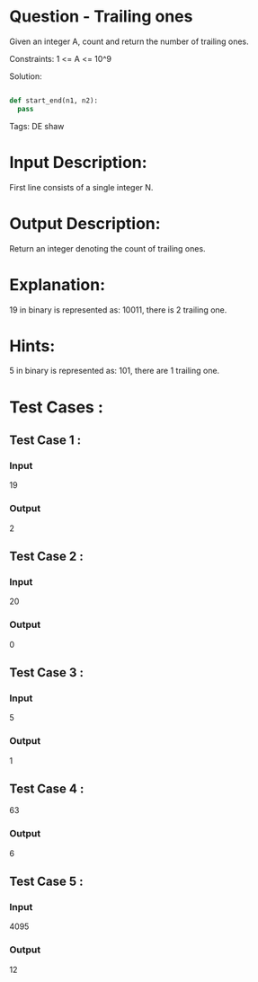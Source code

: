 # Question - Trailing ones
Given an integer A, count and return the number of trailing ones.

Constraints:
1 <= A <= 10^9

Solution:

```python

def start_end(n1, n2):
  pass

```

Tags:
DE shaw

# Input Description:
First line consists of a single integer N.

# Output Description:
Return an integer denoting the count of trailing ones.

# Explanation:
19 in binary is represented as: 10011, there is 2 trailing one.

# Hints:
5 in binary is represented as: 101, there are 1 trailing one.

# Test Cases :
## Test Case 1 :
### Input
19
### Output
2


## Test Case 2 :
### Input
20
### Output
0


## Test Case 3 :
### Input
5
### Output
1

## Test Case 4 :
63
### Output
6


## Test Case 5 :
### Input
4095
### Output
12
